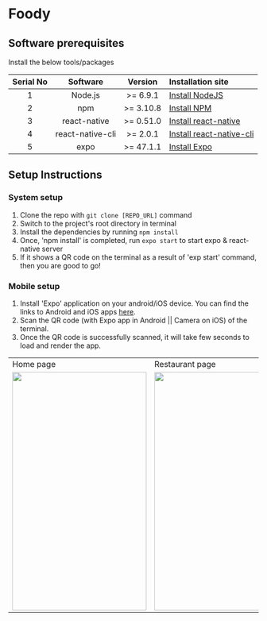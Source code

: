 # Foody

## Software prerequisites

Install the below tools/packages

| Serial No   | Software           | Version   | Installation site |
| :---------: | :----------------: | :-------: | :---------------- |
| 1           | Node.js            | >= 6.9.1  | [Install NodeJS](https://nodejs.org/en/download/) |
| 2           | npm                | >= 3.10.8 | [Install NPM](https://www.npmjs.com/get-npm)      |
| 3           | react-native       | >= 0.51.0 | [Install react-native](https://www.npmjs.com/package/react-native) |
| 4           | react-native-cli   | >= 2.0.1  | [Install react-native-cli](https://www.npmjs.com/package/react-native-cli) |
| 5           | expo               | >= 47.1.1 | [Install Expo](https://www.npmjs.com/package/exp) |


## Setup Instructions

### System setup
1. Clone the repo with `git clone [REPO_URL]` command
2. Switch to the project's root directory in terminal
3. Install the dependencies by running `npm install`
4. Once, 'npm install' is completed, run `expo start` to start expo & react-native server
5. If it shows a QR code on the terminal as a result of 'exp start' command, then you are good to go!

### Mobile setup
1. Install 'Expo' application on your android/iOS device. You can find the links to Android and iOS apps [here](https://expo.io/tools#client).
2. Scan the QR code (with Expo app in Android || Camera on iOS) of the terminal.
3. Once the QR code is successfully scanned, it will take few seconds to load and render the app.



<table>
  <tr>
    <td>Home page</td>
     <td>Restaurant page</td>
     <td>Delivery page</td>
  </tr>
  <tr>
    <td><img src="https://user-images.githubusercontent.com/54205753/120635015-40f14d80-c46c-11eb-95d2-0b10a1b76f30.jpg" width=270 height=480></td>
    <td><img src="https://user-images.githubusercontent.com/54205753/120635032-451d6b00-c46c-11eb-81fa-3a7d3cd87291.jpg" width=270 height=480></td>
    <td><img src="https://user-images.githubusercontent.com/54205753/120635008-3d5dc680-c46c-11eb-9137-4eb0805739cf.jpg" width=270 height=480></td>
  </tr>
 </table> 
  
